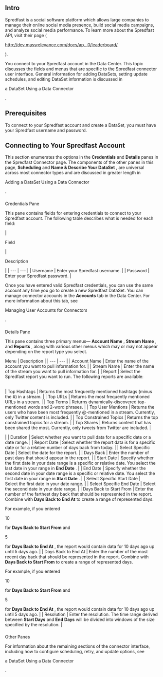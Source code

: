 

Intro
-------

Spredfast is a social software platform which allows large companies to manage their online social media presence, build social media campaigns, and analyze social media performance. To learn more about the Spredfast API, visit their page (

http://dev.massrelevance.com/docs/ap...0/leaderboard/

).


 You connect to your Spredfast account in the Data Center. This topic discusses the fields and menus that are specific to the Spredfast connector user interface. General information for adding DataSets, setting update schedules, and editing DataSet information is discussed in

a DataSet Using a Data Connector

.


 Prerequisites
---------------

To connect to your Spredfast account and create a DataSet, you must have your Spredfast username and password.


 Connecting to Your Spredfast Account
--------------------------------------


 This section enumerates the options in the
 **Credentials**
 and
 **Details**
 panes in the Spredfast Connector page. The components of the other panes in this page,
 **Scheduling**
 and
 **Name & Describe Your DataSet**
 , are universal across most connector types and are discussed in greater length in

Adding a DataSet Using a Data Connector

.


###

Credentials Pane


 This pane contains fields for entering credentials to connect to your Spredfast account. The following table describes what is needed for each field:


|

Field

|

Description

|
| --- | --- |
|
 Username
  |
 Enter your Spredfast username.
  |
|
 Password
  |
 Enter your Spredfast password.
  |


 Once you have entered valid Spredfast credentials, you can use the same account any time you go to create a new Spredfast DataSet. You can manage connector accounts in the
 **Accounts**
 tab in the Data Center. For more information about this tab, see

Managing User Accounts for Connectors

.


###
 Details Pane

This pane contains three primary menus—
 **Account Name**
 ,
 **Stream Name**
 , and
 **Reports**
 , along with various other menus which may or may not appear depending on the report type you select.


 Menu
  |
 Description
  |
| --- | --- |
|
 Account Name
  |
 Enter the name of the account you want to pull information for.
  |
|
 Stream Name
  |
 Enter the name of the stream you want to pull information for.
  |
|
 Report
  |
 Select the Spredfast report you want to run. The following reports are available:


|  |  |
| --- | --- |
|
 Top Hashtags
  |
 Returns the most frequently mentioned hashtags (minus the #) in a stream.
  |
|
 Top URLs
  |
 Returns the most frequently mentioned URLs in a stream.
  |
|
 Top Terms
  |
 Returns dynamically-discovered top-mentioned words and 2-word phrases.
  |
|
 Top User Mentions
  |
 Returns the users who have been most frequently @-mentioned in a stream. Currently, only Twitter content is included.
  |
|
 Top Constrained Topics
  |
 Returns the top constrained topics for a stream.
  |
|
 Top Shares
  |
 Returns content that has been shared the most. Currently, only tweets from Twitter are included.
  |

|
|
 Duration
  |
 Select whether you want to pull data for a specific date or a date range.
  |
|
 Report Date
  |
 Select whether the report data is for a specific date or for a relative number of days back from today.
  |
|
 Select Specific Date
  |
 Select the date for the report.
  |
|
 Days Back
  |
 Enter the number of past days that should appear in the report.
  |
|
 Start Date
  |
 Specify whether the first date in your date range is a specific or relative date. You select the last date in your range in
 **End Date**
 .
  |
|
 End Date
  |
 Specify whether the second date in your date range is a specific or relative date. You select the first date in your range in
 **Start Date**
 .
  |
|
 Select Specific Start Date
  |
 Select the first date in your date range.
  |
|
 Select Specific End Date
  |
 Select the second date in your date range.
  |
|
 Days Back to Start From
  |
 Enter the number of the farthest day back that should be represented in the report. Combine with
 **Days Back to End At**
 to create a range of represented days.


 For example, if you entered

10

for
 **Days Back to Start From**
 and

5

for
 **Days Back to End At**
 , the report would contain data for 10 days ago up until 5 days ago.
  |
|
 Days Back to End At
  |
 Enter the number of the most recent day back that should be represented in the report. Combine with
 **Days Back to Start From**
 to create a range of represented days.


 For example, if you entered

10

for
 **Days Back to Start From**
 and

5

for
 **Days Back to End At**
 , the report would contain data for 10 days ago up until 5 days ago.
  |
|
 Resolution
  |
 Enter the resolution. The time range derived between
 **Start Days**
 and
 **End Days**
 will be divided into windows of the size specified by the resolution.
  |


###
 Other Panes

For information about the remaining sections of the connector interface, including how to configure scheduling, retry, and update options, see

a DataSet Using a Data Connector

.

